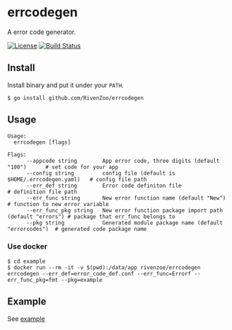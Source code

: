 # errcodegen
A error code generator.

[![License](https://img.shields.io/badge/License-Apache%202.0-blue.svg)](https://opensource.org/licenses/Apache-2.0)
[![Build Status](https://travis-ci.org/RivenZoo/errcodegen.svg?branch=master)](https://travis-ci.org/RivenZoo/errcodegen)

## Install

Install binary and put it under your `PATH`.

```shell
$ go install github.com/RivenZoo/errcodegen
```

## Usage

```
Usage:
  errcodegen [flags]

Flags:
      --appcode string        App error code, three digits (default "100")      # set code for your app
      --config string         config file (default is $HOME/.errcodegen.yaml)   # config file path
      --err_def string        Error code definiton file                         # definition file path
      --err_func string       New error function name (default "New")           # function to new error variable
      --err_func_pkg string   New error function package import path (default "errors") # package that err_func belongs to
      --pkg string            Generated module package name (default "errorcodes")  # generated code package name
```

### Use docker

```
$ cd example
$ docker run --rm -it -v $(pwd):/data/app rivenzoe/errcodegen errcodegen --err_def=error_code_def.conf --err_func=Errorf --err_func_pkg=fmt --pkg=example
```

## Example

See [example](https://github.com/RivenZoo/errcodegen/tree/master/example)
